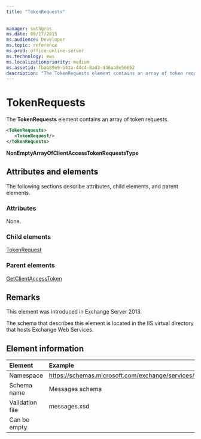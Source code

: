```yaml
---
title: "TokenRequests"
 
 
manager: sethgros
ms.date: 09/17/2015
ms.audience: Developer
ms.topic: reference
ms.prod: office-online-server
ms.technology: ews
ms.localizationpriority: medium
ms.assetid: fbab89e9-b41a-44c4-8ad3-d46aa8e56652
description: "The TokenRequests element contains an array of token requests."
---
```


# TokenRequests

The **TokenRequests** element contains an array of token requests. 
  
```XML
<TokenRequests>
   <TokenRequest/>
</TokenRequests>
```

 **NonEmptyArrayOfClientAccessTokenRequestsType**
## Attributes and elements

The following sections describe attributes, child elements, and parent elements.
  
### Attributes

None.
  
### Child elements

[TokenRequest](tokenrequest.md)
  
### Parent elements

[GetClientAccessToken](getclientaccesstoken.md)
  
## Remarks

This element was introduced in Exchange Server 2013.
  
The schema that describes this element is located in the IIS virtual directory that hosts Exchange Web Services.
  
## Element information

| Element | Example |
|:-----|:-----|
|Namespace  <br/> |https://schemas.microsoft.com/exchange/services/2006/messages  <br/> |
|Schema name  <br/> |Messages schema  <br/> |
|Validation file  <br/> |messages.xsd  <br/> |
|Can be empty  <br/> ||
   

